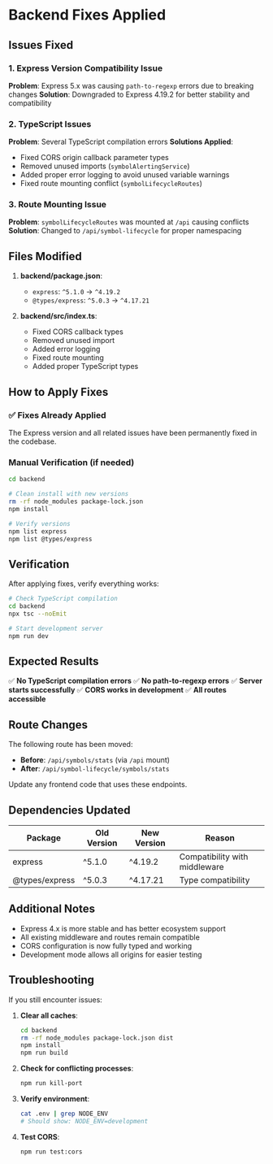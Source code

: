 # Backend Fixes Applied

## Issues Fixed

### 1. Express Version Compatibility Issue
**Problem**: Express 5.x was causing `path-to-regexp` errors due to breaking changes
**Solution**: Downgraded to Express 4.19.2 for better stability and compatibility

### 2. TypeScript Issues
**Problem**: Several TypeScript compilation errors
**Solutions Applied**:
- Fixed CORS origin callback parameter types
- Removed unused imports (`symbolAlertingService`)
- Added proper error logging to avoid unused variable warnings
- Fixed route mounting conflict (`symbolLifecycleRoutes`)

### 3. Route Mounting Issue
**Problem**: `symbolLifecycleRoutes` was mounted at `/api` causing conflicts
**Solution**: Changed to `/api/symbol-lifecycle` for proper namespacing

## Files Modified

1. **backend/package.json**:
   - `express`: `^5.1.0` → `^4.19.2`
   - `@types/express`: `^5.0.3` → `^4.17.21`

2. **backend/src/index.ts**:
   - Fixed CORS callback types
   - Removed unused import
   - Added error logging
   - Fixed route mounting
   - Added proper TypeScript types

## How to Apply Fixes

### ✅ Fixes Already Applied
The Express version and all related issues have been permanently fixed in the codebase.

### Manual Verification (if needed)
```bash
cd backend

# Clean install with new versions
rm -rf node_modules package-lock.json
npm install

# Verify versions
npm list express
npm list @types/express
```

## Verification

After applying fixes, verify everything works:

```bash
# Check TypeScript compilation
cd backend
npx tsc --noEmit

# Start development server
npm run dev
```

## Expected Results

✅ **No TypeScript compilation errors**
✅ **No path-to-regexp errors**
✅ **Server starts successfully**
✅ **CORS works in development**
✅ **All routes accessible**

## Route Changes

The following route has been moved:
- **Before**: `/api/symbols/stats` (via `/api` mount)
- **After**: `/api/symbol-lifecycle/symbols/stats`

Update any frontend code that uses these endpoints.

## Dependencies Updated

| Package | Old Version | New Version | Reason |
|---------|-------------|-------------|---------|
| express | ^5.1.0 | ^4.19.2 | Compatibility with middleware |
| @types/express | ^5.0.3 | ^4.17.21 | Type compatibility |

## Additional Notes

- Express 4.x is more stable and has better ecosystem support
- All existing middleware and routes remain compatible
- CORS configuration is now fully typed and working
- Development mode allows all origins for easier testing

## Troubleshooting

If you still encounter issues:

1. **Clear all caches**:
   ```bash
   cd backend
   rm -rf node_modules package-lock.json dist
   npm install
   npm run build
   ```

2. **Check for conflicting processes**:
   ```bash
   npm run kill-port
   ```

3. **Verify environment**:
   ```bash
   cat .env | grep NODE_ENV
   # Should show: NODE_ENV=development
   ```

4. **Test CORS**:
   ```bash
   npm run test:cors
   ```